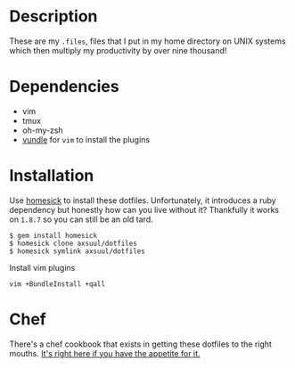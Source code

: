 # Description
These are my `.files`, files that I put in my home directory on UNIX systems which then multiply my productivity by over nine thousand!

# Dependencies
- vim
- tmux
- oh-my-zsh
- [vundle](https://github.com/gmarik/vundle) for `vim` to install the plugins

# Installation
Use [homesick](https://github.com/technicalpickles/homesick) to install these dotfiles. Unfortunately, it introduces a ruby dependency but honestly how can you live without it? Thankfully it works on `1.8.7` so you can still be an old tard.

    $ gem install homesick
    $ homesick clone axsuul/dotfiles
    $ homesick symlink axsuul/dotfiles

Install vim plugins

    vim +BundleInstall +qall

# Chef
There's a chef cookbook that exists in getting these dotfiles to the right mouths. [It's right here if you have the appetite for it.](https://github.com/axsuul/cookbook-dotfiles)